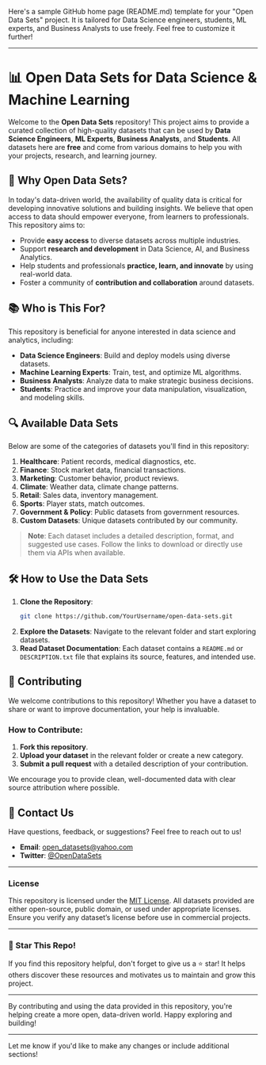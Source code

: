 Here's a sample GitHub home page (README.md) template for your "Open Data Sets" project. It is tailored for Data Science engineers, students, ML experts, and Business Analysts to use freely. Feel free to customize it further!

---

# 📊 Open Data Sets for Data Science & Machine Learning

Welcome to the **Open Data Sets** repository! This project aims to provide a curated collection of high-quality datasets that can be used by **Data Science Engineers**, **ML Experts**, **Business Analysts**, and **Students**. All datasets here are **free** and come from various domains to help you with your projects, research, and learning journey.

## 🔗 Why Open Data Sets?

In today's data-driven world, the availability of quality data is critical for developing innovative solutions and building insights. We believe that open access to data should empower everyone, from learners to professionals. This repository aims to:

- Provide **easy access** to diverse datasets across multiple industries.
- Support **research and development** in Data Science, AI, and Business Analytics.
- Help students and professionals **practice, learn, and innovate** by using real-world data.
- Foster a community of **contribution and collaboration** around datasets.

## 📚 Who is This For?

This repository is beneficial for anyone interested in data science and analytics, including:

- **Data Science Engineers**: Build and deploy models using diverse datasets.
- **Machine Learning Experts**: Train, test, and optimize ML algorithms.
- **Business Analysts**: Analyze data to make strategic business decisions.
- **Students**: Practice and improve your data manipulation, visualization, and modeling skills.

## 🔍 Available Data Sets

Below are some of the categories of datasets you'll find in this repository:

1. **Healthcare**: Patient records, medical diagnostics, etc.
2. **Finance**: Stock market data, financial transactions.
3. **Marketing**: Customer behavior, product reviews.
4. **Climate**: Weather data, climate change patterns.
5. **Retail**: Sales data, inventory management.
6. **Sports**: Player stats, match outcomes.
7. **Government & Policy**: Public datasets from government resources.
8. **Custom Datasets**: Unique datasets contributed by our community.

> **Note**: Each dataset includes a detailed description, format, and suggested use cases. Follow the links to download or directly use them via APIs when available.

## 🛠️ How to Use the Data Sets

1. **Clone the Repository**:
   ```bash
   git clone https://github.com/YourUsername/open-data-sets.git
   ```
2. **Explore the Datasets**: Navigate to the relevant folder and start exploring datasets.
3. **Read Dataset Documentation**: Each dataset contains a `README.md` or `DESCRIPTION.txt` file that explains its source, features, and intended use.

## 🤝 Contributing

We welcome contributions to this repository! Whether you have a dataset to share or want to improve documentation, your help is invaluable.

### How to Contribute:

1. **Fork this repository**.
2. **Upload your dataset** in the relevant folder or create a new category.
3. **Submit a pull request** with a detailed description of your contribution.

We encourage you to provide clean, well-documented data with clear source attribution where possible.

## 📧 Contact Us

Have questions, feedback, or suggestions? Feel free to reach out to us!

- **Email**: open_datasets@yahoo.com
- **Twitter**: [@OpenDataSets](https://twitter.com/OpenDataSets)

---

### License

This repository is licensed under the [MIT License](LICENSE). All datasets provided are either open-source, public domain, or used under appropriate licenses. Ensure you verify any dataset’s license before use in commercial projects.

---

### 🌟 Star This Repo!

If you find this repository helpful, don't forget to give us a ⭐ star! It helps others discover these resources and motivates us to maintain and grow this project.

---

By contributing and using the data provided in this repository, you're helping create a more open, data-driven world. Happy exploring and building!

---

Let me know if you'd like to make any changes or include additional sections!